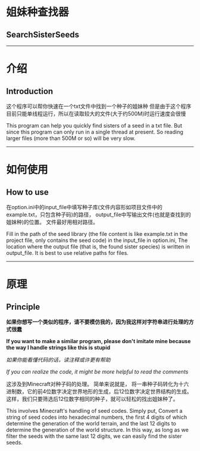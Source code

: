 # 姐妹种查找器
## SearchSisterSeeds

---

# 介绍
## Introduction
这个程序可以帮你快速在一个txt文件中找到一个种子的姐妹种
但是由于这个程序目前只能单线程运行，所以在读取较大的文件(大于约500M)时运行速度会很慢

This program can help you quickly find sisters of a seed in a txt file.
But since this program can only run in a single thread at present.
So reading larger files (more than 500M or so) will be very slow.

---

# 如何使用
## How to use
在option.ini中的input_file中填写种子库(文件内容形如项目文件中的example.txt，只包含种子码)的路径，
output_file中写输出文件(也就是查找到的姐妹种)的位置。
文件最好用相对路径。

Fill in the path of the seed library (the file content is like example.txt in the project file, only contains the seed code) in the input_file in option.ini,
The location where the output file (that is, the found sister species) is written in output_file.
It is best to use relative paths for files.

---

# 原理
## Principle
**如果你想写一个类似的程序，请不要模仿我的，因为我这样对字符串进行处理的方式很蠢**

**If you want to make a similar program, please don't imitate mine because the way I handle strings like this is stupid**

*如果你能看懂代码的话，读注释或许更有帮助*

*If you can realize the code, it might be more helpful to read the comments*

这涉及到Minecraft对种子码的处理。
简单来说就是，
将一串种子码转化为十六进制数，它的前4位数字决定世界地形的生成，后12位数字决定世界结构的生成。
这样，我们只要筛选后12位数字相同的种子，就可以轻松的找出姐妹种了。

This involves Minecraft's handling of seed codes.
Simply put,
Convert a string of seed codes into hexadecimal numbers, the first 4 digits of which determine the generation of the world terrain, and the last 12 digits to determine the generation of the world structure.
In this way, as long as we filter the seeds with the same last 12 digits, we can easily find the sister seeds.
